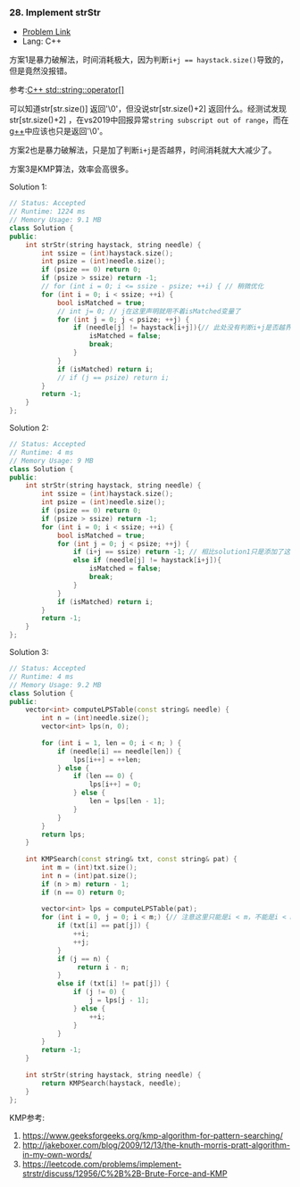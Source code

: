 ### 28. Implement strStr

- [Problem Link](https://leetcode.com/problems/implement-strstr/)
- Lang: C++

方案1是暴力破解法，时间消耗极大，因为判断`i+j == haystack.size()`导致的，但是竟然没报错。

参考:[C++ std::string::operator[]](http://www.cplusplus.com/reference/string/string/operator[]/)

可以知道str[str.size()] 返回'\0'，但没说str[str.size()+2] 返回什么。经测试发现str[str.size()+2] ，在vs2019中回报异常`string subscript out of range`，而在[g++](http://cpp.sh/)中应该也只是返回'\0'。

方案2也是暴力破解法，只是加了判断`i+j`是否越界，时间消耗就大大减少了。

方案3是KMP算法，效率会高很多。

Solution 1:

```c++
// Status: Accepted
// Runtime: 1224 ms
// Memory Usage: 9.1 MB
class Solution {
public:
    int strStr(string haystack, string needle) {
        int ssize = (int)haystack.size();
        int psize = (int)needle.size();
        if (psize == 0) return 0;
        if (psize > ssize) return -1;
        // for (int i = 0; i <= ssize - psize; ++i) { // 稍微优化
        for (int i = 0; i < ssize; ++i) {
            bool isMatched = true;
            // int j= 0; // j在这里声明就用不着isMatched变量了
            for (int j = 0; j < psize; ++j) {
                if (needle[j] != haystack[i+j]){// 此处没有判断i+j是否越界，竟然没报error
                    isMatched = false;
                    break;
                }
            }
            if (isMatched) return i;
            // if (j == psize) return i;
        }
        return -1;
    }
};
```



Solution 2:

```c++
// Status: Accepted
// Runtime: 4 ms
// Memory Usage: 9 MB
class Solution {
public:
    int strStr(string haystack, string needle) {
        int ssize = (int)haystack.size();
        int psize = (int)needle.size();
        if (psize == 0) return 0;
        if (psize > ssize) return -1;
        for (int i = 0; i < ssize; ++i) {
            bool isMatched = true;
            for (int j = 0; j < psize; ++j) {
                if (i+j == ssize) return -1; // 相比solution1只是添加了这行代码
                else if (needle[j] != haystack[i+j]){
                    isMatched = false;
                    break;
                }
            }
            if (isMatched) return i;
        }
        return -1;
    }
};
```

Solution 3:

```c++
// Status: Accepted
// Runtime: 4 ms
// Memory Usage: 9.2 MB
class Solution {
public:
    vector<int> computeLPSTable(const string& needle) {
        int n = (int)needle.size();
        vector<int> lps(n, 0);
        
        for (int i = 1, len = 0; i < n; ) {
            if (needle[i] == needle[len]) {
                lps[i++] = ++len;
            } else {
                if (len == 0) {
                    lps[i++] = 0;
                } else {
                    len = lps[len - 1];
                }
            }
        }
        return lps;
    }
    
    int KMPSearch(const string& txt, const string& pat) {
        int m = (int)txt.size();
        int n = (int)pat.size();
        if (n > m) return - 1;
        if (n == 0) return 0;
        
        vector<int> lps = computeLPSTable(pat);
        for (int i = 0, j = 0; i < m;) {// 注意这里只能是i < m，不能是i < m-n
            if (txt[i] == pat[j]) {
                ++i;
                ++j;                
            } 
            if (j == n) {
                 return i - n;
            }
            else if (txt[i] != pat[j]) {
                if (j != 0) {
                    j = lps[j - 1];
                } else {
                    ++i;
                }
            }                    
        }
        return -1;
    }
    
    int strStr(string haystack, string needle) {                
        return KMPSearch(haystack, needle);        
    }
};
```



KMP参考:

1. https://www.geeksforgeeks.org/kmp-algorithm-for-pattern-searching/
2. http://jakeboxer.com/blog/2009/12/13/the-knuth-morris-pratt-algorithm-in-my-own-words/
3. https://leetcode.com/problems/implement-strstr/discuss/12956/C%2B%2B-Brute-Force-and-KMP